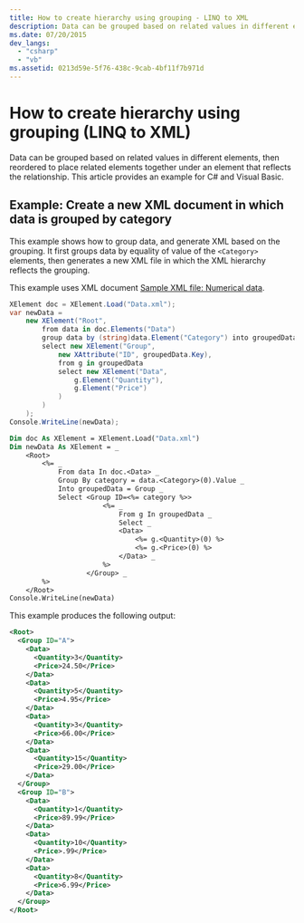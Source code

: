 ```yaml
---
title: How to create hierarchy using grouping - LINQ to XML
description: Data can be grouped based on related values in different elements, then reordered to place related elements together under an element that reflects the relationship. This article provides an example for C# and Visual Basic.
ms.date: 07/20/2015
dev_langs:
  - "csharp"
  - "vb"
ms.assetid: 0213d59e-5f76-438c-9cab-4bf11f7b971d
---
```


# How to create hierarchy using grouping (LINQ to XML)

Data can be grouped based on related values in different elements, then reordered to place related elements together under an element that reflects the relationship. This article provides an example for C# and Visual Basic.

## Example: Create a new XML document in which data is grouped by category

This example shows how to group data, and generate XML based on the grouping. It first groups data by equality of value of the `<Category>` elements, then generates a new XML file in which the XML hierarchy reflects the grouping.

This example uses XML document [Sample XML file: Numerical data](sample-xml-file-numerical-data.md).

```csharp
XElement doc = XElement.Load("Data.xml");
var newData =
    new XElement("Root",
        from data in doc.Elements("Data")
        group data by (string)data.Element("Category") into groupedData
        select new XElement("Group",
            new XAttribute("ID", groupedData.Key),
            from g in groupedData
            select new XElement("Data",
                g.Element("Quantity"),
                g.Element("Price")
            )
        )
    );
Console.WriteLine(newData);
```

```vb
Dim doc As XElement = XElement.Load("Data.xml")
Dim newData As XElement = _
    <Root>
        <%= _
            From data In doc.<Data> _
            Group By category = data.<Category>(0).Value _
            Into groupedData = Group _
            Select <Group ID=<%= category %>>
                       <%= _
                           From g In groupedData _
                           Select _
                           <Data>
                               <%= g.<Quantity>(0) %>
                               <%= g.<Price>(0) %>
                           </Data> _
                       %>
                   </Group> _
        %>
    </Root>
Console.WriteLine(newData)
```

This example produces the following output:

```xml
<Root>
  <Group ID="A">
    <Data>
      <Quantity>3</Quantity>
      <Price>24.50</Price>
    </Data>
    <Data>
      <Quantity>5</Quantity>
      <Price>4.95</Price>
    </Data>
    <Data>
      <Quantity>3</Quantity>
      <Price>66.00</Price>
    </Data>
    <Data>
      <Quantity>15</Quantity>
      <Price>29.00</Price>
    </Data>
  </Group>
  <Group ID="B">
    <Data>
      <Quantity>1</Quantity>
      <Price>89.99</Price>
    </Data>
    <Data>
      <Quantity>10</Quantity>
      <Price>.99</Price>
    </Data>
    <Data>
      <Quantity>8</Quantity>
      <Price>6.99</Price>
    </Data>
  </Group>
</Root>
```
